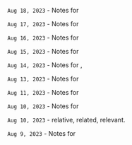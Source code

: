`Aug 18, 2023` - Notes for [](/17_notes/12-what_is_a_directly_responsible_individual.md)

`Aug 17, 2023` - Notes for [](/17_notes/11-cognitive_load_is_what_matters.md)

`Aug 16, 2023` - Notes for [](/17_notes/10-github_accelerator.rst)

`Aug 15, 2023` - Notes for [](/17_notes/09-objective_driven_ai.md)

`Aug 14, 2023` - Notes for [](/17_notes/07-how_a_startup_loses_its_spark.md), [](/17_notes/08-how_netflix_reinvented_hr.md)

`Aug 13, 2023` - Notes for [](/17_notes/06-team_topologies.md)

`Aug 11, 2023` - Notes for [](/17_notes/04_spikes.md)

`Aug 10, 2023` - Notes for [](/17_notes/02_advice_process.md)

`Aug 10, 2023` - relative, related, relevant.

`Aug 9, 2023` - Notes for [](/17_notes/01_xapo.md)
